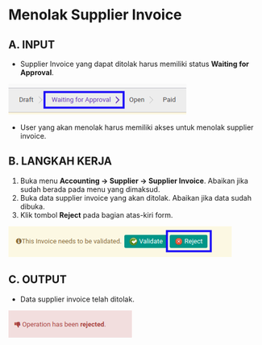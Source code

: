 # Menolak Supplier Invoice

## A. INPUT

* Supplier Invoice yang dapat ditolak harus memiliki status **Waiting for Approval**.

![](../../img/supplier-invoice/status-waiting-for-approval.png)

* User yang akan menolak harus memiliki akses untuk menolak supplier invoice.

## B. LANGKAH KERJA

1. Buka menu **Accounting -> Supplier -> Supplier Invoice**. Abaikan jika sudah berada pada menu yang dimaksud.
2. Buka data supplier invoice yang akan ditolak. Abaikan jika data sudah dibuka.
3. Klik tombol **Reject** pada bagian atas-kiri form.

![](../../img/supplier-invoice/tombol-reject.png)

## C. OUTPUT

* Data supplier invoice telah ditolak.

![](../../img/supplier-invoice/output-ditolak.png)
